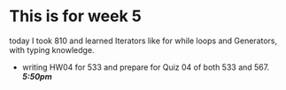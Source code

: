 # This is for week 5

today I took 810 and learned Iterators like for while loops and Generators, with typing knowledge.

+ writing HW04 for 533 and prepare for Quiz 04 of both 533 and 567.    ***5:50pm***
